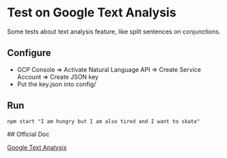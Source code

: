 # Test on Google Text Analysis

Some tests about text analysis feature, like split sentences on conjunctions.

## Configure

- GCP Console => Activate Natural Language API => Create Service Account => Create JSON key
- Put the key.json into config/

## Run

```
npm start "I am hungry but I am also tired and I want to skate"
```

## Official Doc

[Google Text Analysis](https://cloud.google.com/natural-language/docs/quickstart-client-libraries#client-libraries-install-nodejs)
